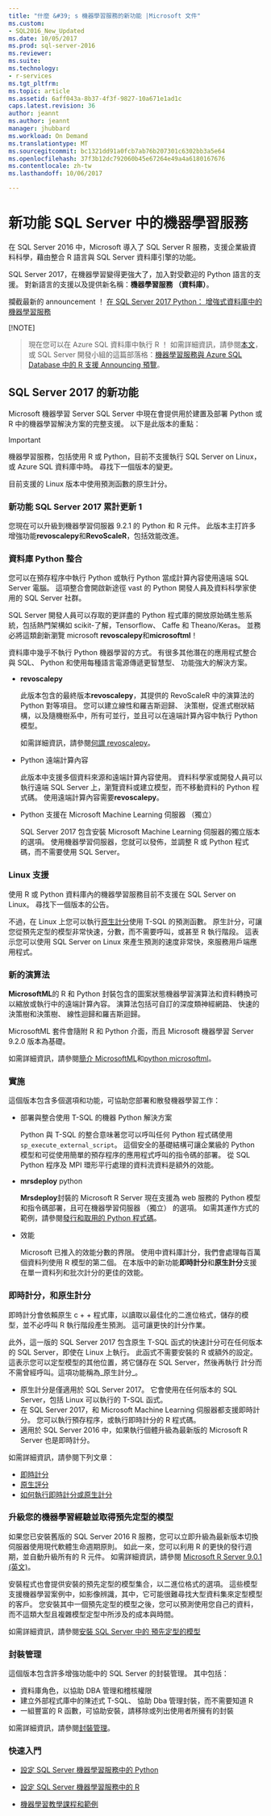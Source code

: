 ```yaml
---
title: "什麼 &#39; s 機器學習服務的新功能 |Microsoft 文件"
ms.custom:
- SQL2016_New_Updated
ms.date: 10/05/2017
ms.prod: sql-server-2016
ms.reviewer: 
ms.suite: 
ms.technology:
- r-services
ms.tgt_pltfrm: 
ms.topic: article
ms.assetid: 6aff043a-8b37-4f3f-9827-10a671e1ad1c
caps.latest.revision: 36
author: jeannt
ms.author: jeannt
manager: jhubbard
ms.workload: On Demand
ms.translationtype: MT
ms.sourcegitcommit: bc1321dd91a0fcb7ab76b207301c6302bb3a5e64
ms.openlocfilehash: 37f3b12dc792060b45e67264e49a4a6180167676
ms.contentlocale: zh-tw
ms.lasthandoff: 10/06/2017

---
```

# <a name="whats-new-in-machine-learning-services-in-sql-server"></a>新功能 SQL Server 中的機器學習服務

在 SQL Server 2016 中，Microsoft 導入了 SQL Server R 服務，支援企業級資料科學，藉由整合 R 語言與 SQL Server 資料庫引擎的功能。

SQL Server 2017，在機器學習變得更強大了，加入對受歡迎的 Python 語言的支援。 對新語言的支援以及提供新名稱：**機器學習服務 （資料庫）**。

攔截最新的 announcement ！ [在 SQL Server 2017 Python： 增強式資料庫中的機器學習服務](https://blogs.technet.microsoft.com/dataplatforminsider/2017/04/19/python-in-sql-server-2017-enhanced-in-database-machine-learning/)

[!NOTE]
> 現在您可以在 Azure SQL 資料庫中執行 R ！ 如需詳細資訊，請參閱[本文](r/using-r-in-azure-sql-database.md)，或 SQL Server 開發小組的這篇部落格：[機器學習服務與 Azure SQL Database 中的 R 支援 Announcing 預覽](https://blogs.msdn.microsoft.com/sqlserverstorageengine/2017/09/25/announcing-preview-of-machine-learning-services-with-r-support-in-azure-sql-database/)。

## <a name="whats-new-in-sql-server-2017"></a>SQL Server 2017 的新功能

Microsoft 機器學習 Server SQL Server 中現在會提供用於建置及部署 Python 或 R 中的機器學習解決方案的完整支援。 以下是此版本的重點：

> [!IMPORTANT]
> 
> 機器學習服務，包括使用 R 或 Python，目前不支援執行 SQL Server on Linux，或 Azure SQL 資料庫中時。 尋找下一個版本的變更。
> 
> 目前支援的 Linux 版本中使用預測函數的原生計分。

### <a name="whats-new-in-cumulative-update-1-for-sql-server-2017"></a>新功能 SQL Server 2017 累計更新 1

您現在可以升級到機器學習伺服器 9.2.1 的 Python 和 R 元件。 此版本主打許多增強功能**revoscalepy**和**RevoScaleR**，包括效能改進。
 
### <a name="in-database-python-integration"></a>資料庫 Python 整合

您可以在預存程序中執行 Python 或執行 Python 當成計算內容使用遠端 SQL Server 電腦。 這項整合會開啟新途徑 vast 的 Python 開發人員及資料科學家使用的 SQL Server 社群。 

SQL Server 開發人員可以存取的更詳盡的 Python 程式庫的開放原始碼生態系統，包括熱門架構如 scikit-了解，Tensorflow、 Caffe 和 Theano/Keras。 並務必將這類創新瀏覽 microsoft **revoscalepy**和**microsoftml**！

資料庫中幾乎不執行 Python 機器學習的方式。 有很多其他潛在的應用程式整合與 SQL、 Python 和使用每種語言電源傳遞更智慧型、 功能強大的解決方案。

+ **revoscalepy**

    此版本包含的最終版本**revoscalepy**，其提供的 RevoScaleR 中的演算法的 Python 對等項目。 您可以建立線性和羅吉斯迴歸、 決策樹，促進式樹狀結構，以及隨機樹系中，所有可並行，並且可以在遠端計算內容中執行 Python 模型。

    如需詳細資訊，請參閱[何謂 revoscalepy](python/what-is-revoscalepy.md)。

+ Python 遠端計算內容

    此版本中支援多個資料來源和遠端計算內容使用。 資料科學家或開發人員可以執行遠端 SQL Server 上，瀏覽資料或建立模型，而不移動資料的 Python 程式碼。 使用遠端計算內容需要**revoscalepy**。

+ Python 支援在 Microsoft Machine Learning 伺服器 （獨立）

    SQL Server 2017 包含安裝 Microsoft Machine Learning 伺服器的獨立版本的選項。 使用機器學習伺服器，您就可以發佈，並調整 R 或 Python 程式碼，而不需要使用 SQL Server。

### <a name="linux-support"></a>Linux 支援

使用 R 或 Python 資料庫內的機器學習服務目前不支援在 SQL Server on Linux。 尋找下一個版本的公告。

不過，在 Linux 上您可以執行[原生計分](sql-native-scoring.md)使用 T-SQL 的預測函數。 原生計分，可讓您從預先定型的模型非常快速，分數，而不需要呼叫，或甚至 R 執行階段。 這表示您可以使用 SQL Server on Linux 來產生預測的速度非常快，來服務用戶端應用程式。

### <a name="new-algorithms"></a>新的演算法

**MicrosoftML**的 R 和 Python 封裝包含的圖案狀態機器學習演算法和資料轉換可以縮放或執行中的遠端計算內容。 演算法包括可自訂的深度類神經網路、 快速的決策樹和決策樹、 線性迴歸和羅吉斯迴歸。

MicrosoftML 套件會隨附 R 和 Python 介面，而且 Microsoft 機器學習 Server 9.2.0 版本為基礎。

如需詳細資訊，請參閱[簡介 MicrosoftML](using-the-microsoftml-package.md)和[python microsoftml](https://docs.microsoft.com/r-server/python-reference/microsoftml/microsoftml-package)。

### <a name="operationalization"></a>實施

這個版本包含多個選項和功能，可協助您部署和散發機器學習工作：

+ 部署與整合使用 T-SQL 的機器 Python 解決方案

    Python 與 T-SQL 的整合意味著您可以呼叫任何 Python 程式碼使用`sp_execute_external_script`。 這個安全的基礎結構可讓企業級的 Python 模型和可從使用簡單的預存程序的應用程式呼叫的指令碼的部署。 從 SQL Python 程序及 MPI 環形平行處理的資料流資料是額外的效能。

+ **mrsdeploy** python

    **Mrsdeploy**封裝的 Microsoft R Server 現在支援為 web 服務的 Python 模型和指令碼部署，且可在機器學習伺服器 （獨立） 的選項。 如需其運作方式的範例，請參閱[發行和取用的 Python 程式碼](python/publish-consume-python-code.md)。

+ 效能

    Microsoft 已推入的效能分數的界限。 使用中資料庫計分，我們會處理每百萬個資料列使用 R 模型的第二個。 在本版中的新功能**即時計分**和**原生計分**支援在單一資料列和批次計分的更佳的效能。 

### <a name="realtime-scoring-and-native-scoring"></a>即時計分，和原生計分

即時計分會依賴原生 c + + 程式庫，以讀取以最佳化的二進位格式，儲存的模型，並不必呼叫 R 執行階段產生預測。 這可讓更快的計分作業。

此外，這一版的 SQL Server 2017 包含原生 T-SQL 函式的快速計分可在任何版本的 SQL Server，即使在 Linux 上執行。 此函式不需要安裝的 R 或額外的設定。 這表示您可以定型模型的其他位置，將它儲存在 SQL Server，然後再執行 計分而不需曾經呼叫。這項功能稱為_原生計分_。

  - 原生計分是僅適用於 SQL Server 2017。 它會使用在任何版本的 SQL Server，包括 Linux 可以執行的 T-SQL 函式。
 - 在 SQL Server 2017，和 Microsoft Machine Learning 伺服器都支援即時計分。 您可以執行預存程序，或執行即時計分的 R 程式碼。
 - 適用於 SQL Server 2016 中，如果執行個體升級為最新版的 Microsoft R Server 也是即時計分。

如需詳細資訊，請參閱下列文章：

 + [即時計分](real-time-scoring.md)
 + [原生評分](sql-native-scoring.md)
 + [如何執行即時計分或原生計分](r/how-to-do-realtime-scoring.md)

### <a name="upgrade-your-machine-learning-experience-and-get-pre-trained-models"></a>升級您的機器學習經驗並取得預先定型的模型

如果您已安裝舊版的 SQL Server 2016 R 服務，您可以立即升級為最新版本切換伺服器使用現代軟體生命週期原則。 如此一來，您可以利用 R 的更快的發行週期，並自動升級所有的 R 元件。 如需詳細資訊，請參閱 [Microsoft R Server 9.0.1 (英文)](https://docs.microsoft.com/r-server/whats-new-in-r-server)。

安裝程式也會提供安裝的預先定型的模型集合，以二進位格式的選項。 這些模型支援機器學習案例中，如影像辨識，其中，它可能很難尋找大型資料集來定型模型的客戶。 您安裝其中一個預先定型的模型之後，您可以預測使用您自己的資料，而不這類大型且複雜模型定型中所涉及的成本與時間。

如需詳細資訊，請參閱[安裝 SQL Server 中的 預先定型的模型](r/install-pretrained-models-sql-server.md)

### <a name="package-management"></a>封裝管理

這個版本包含許多增強功能中的 SQL Server 的封裝管理。 其中包括：

- 資料庫角色，以協助 DBA 管理和稽核權限
- 建立外部程式庫中的陳述式 T-SQL、 協助 Dba 管理封裝，而不需要知道 R
- 一組豐富的 R 函數，可協助安裝，請移除或列出使用者所擁有的封裝

如需詳細資訊，請參閱[封裝管理](r/r-package-management-for-sql-server-r-services.md)。

### <a name="get-started"></a>快速入門

+ [設定 SQL Server 機器學習服務中的 Python](../advanced-analytics/python/setup-python-machine-learning-services.md)

+ [設定 SQL Server 機器學習服務中的 R](r/set-up-sql-server-r-services-in-database.md)

+ [機器學習教學課程和範例](tutorials/machine-learning-services-tutorials.md)

